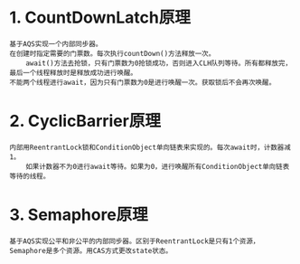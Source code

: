 # 1. CountDownLatch原理
    基于AQS实现一个内部同步器。
    在创建时指定需要的门票数。每次执行countDown()方法释放一次。
        await()方法去抢锁，只有门票数为0抢锁成功，否则进入CLH队列等待。所有都释放完，最后一个线程释放时是释放成功进行唤醒。
    不能两个线程进行await，因为只有门票数为0是进行唤醒一次。获取锁后不会再次唤醒。
# 2. CyclicBarrier原理
    内部用ReentrantLock锁和ConditionObject单向链表来实现的。每次await时，计数器减1。
        如果计数器不为0进行await等待。如果为0，进行唤醒所有ConditionObject单向链表等待的线程。
# 3. Semaphore原理
    基于AQS实现公平和非公平的内部同步器。区别于ReentrantLock是只有1个资源，Semaphore是多个资源。用CAS方式更改state状态。
    